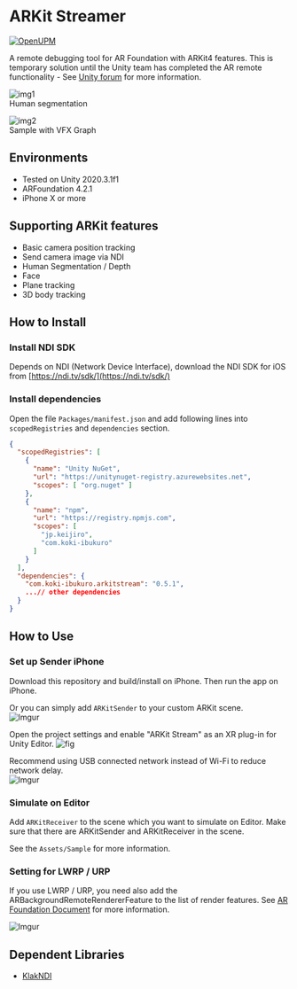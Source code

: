 # ARKit Streamer

[![OpenUPM](https://img.shields.io/npm/v/com.koki-ibukuro.arkitstream?label=openupm&registry_uri=https://package.openupm.com)](https://openupm.com/packages/com.koki-ibukuro.arkitstream/)

A remote debugging tool for AR Foundation with ARKit4 features. This is temporary solution until the Unity team has completed the AR remote functionality - See [Unity forum](https://forum.unity.com/threads/ar-remoting-simulation.720575/) for more information.

![img1](https://i.imgur.com/vZoYIs1.gif)  
Human segmentation  

![img2](https://user-images.githubusercontent.com/357497/89782917-66e0e680-db16-11ea-856b-fb6782ec0b23.gif)  
Sample with VFX Graph  

## Environments

- Tested on Unity 2020.3.1f1
- ARFoundation 4.2.1
- iPhone X or more

## Supporting ARKit features

- Basic camera position tracking
- Send camera image via NDI
- Human Segmentation / Depth
- Face
- Plane tracking
- 3D body tracking

## How to Install

### Install NDI SDK

Depends on NDI (Network Device Interface), download the NDI SDK for iOS from [https://ndi.tv/sdk/](https://ndi.tv/sdk/)

### Install dependencies

Open the file `Packages/manifest.json` and add following lines into `scopedRegistries` and `dependencies` section.

```json
{
  "scopedRegistries": [
    {
      "name": "Unity NuGet",
      "url": "https://unitynuget-registry.azurewebsites.net",
      "scopes": [ "org.nuget" ]
    },
    {
      "name": "npm",
      "url": "https://registry.npmjs.com",
      "scopes": [
        "jp.keijiro",
        "com.koki-ibukuro"
      ]
    }
  ],
  "dependencies": {
    "com.koki-ibukuro.arkitstream": "0.5.1",
    ...// other dependencies
  }
}
```

## How to Use

### Set up Sender iPhone

Download this repository and build/install on iPhone. Then run the app on iPhone.

Or you can simply add `ARKitSender` to your custom ARKit scene.  
![Imgur](https://imgur.com/tevPT1n.png)

Open the project settings and enable "ARKit Stream" as an XR plug-in for Unity Editor.
![fig](https://imgur.com/pVxnPm4.png)

Recommend using USB connected network instead of Wi-Fi to reduce network delay.  
![Imgur](https://imgur.com/4YVbIUP.png)

### Simulate on Editor

Add `ARKitReceiver` to the scene which you want to simulate on Editor. Make sure that there are ARKitSender and ARKitReceiver in the scene.

See the `Assets/Sample` for more information.

### Setting for LWRP / URP

If you use LWRP / URP, you need also add the ARBackgroundRemoteRendererFeature to the list of render features. See [AR Foundation Document](https://docs.unity3d.com/Packages/com.unity.xr.arfoundation@4.0/api/UnityEngine.XR.ARFoundation.ARCameraBackground.html) for more information.

![Imgur](https://imgur.com/CRC99iQ.png)

## Dependent Libraries

- [KlakNDI](https://github.com/keijiro/KlakNDI/)
